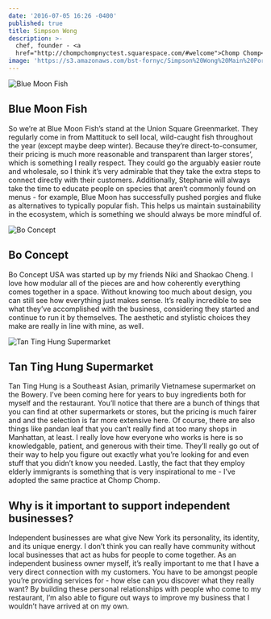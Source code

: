 ```yaml
---
date: '2016-07-05 16:26 -0400'
published: true
title: Simpson Wong
description: >-
  chef, founder - <a
  href="http://chompchompnyctest.squarespace.com/#welcome">Chomp Chomp</a>
image: 'https://s3.amazonaws.com/bst-fornyc/Simpson%20Wong%20Main%20Portrait.jpg'
---
```

![Blue Moon Fish](https://s3.amazonaws.com/bst-fornyc/Simpson%20Wong%20Blue%20Moon%20Fish.jpg)
## Blue Moon Fish
So we’re at Blue Moon Fish’s stand at the Union Square Greenmarket. They regularly come in from Mattituck to sell local, wild-caught fish throughout the year (except maybe deep winter). Because they’re direct-to-consumer, their pricing is much more reasonable and transparent than larger stores’, which is something I really respect. They could go the arguably easier route and wholesale, so I think it’s very admirable that they take the extra steps to connect directly with their customers. Additionally, Stephanie will always take the time to educate people on species that aren’t commonly found on menus - for example, Blue Moon has successfully pushed porgies and fluke as alternatives to typically popular fish. This helps us maintain sustainability in the ecosystem, which is something we should always be more mindful of.

![Bo Concept](https://s3.amazonaws.com/bst-fornyc/Simpson%20Wong%20Bo%20Concept.jpg)
## Bo Concept
Bo Concept USA was started up by my friends Niki and Shaokao Cheng. I love how modular all of the pieces are and how coherently everything comes together in a space. Without knowing too much about design, you can still see how everything just makes sense.  It’s really incredible to see what they’ve accomplished with the business, considering they started and continue to run it by themselves. The aesthetic and stylistic choices they make are really in line with mine, as well. 

![Tan Ting Hung Supermarket](https://s3.amazonaws.com/bst-fornyc/Simpson%20Wong%20Tan%20Ting%20Hung.jpg)
## Tan Ting Hung Supermarket
Tan Ting Hung is a Southeast Asian, primarily Vietnamese supermarket on the Bowery. I’ve been coming here for years to buy ingredients both for myself and the restaurant. You’ll notice that there are a bunch of things that you can find at other supermarkets or stores, but the pricing is much fairer and and the selection is far more extensive here. Of course, there are also things like pandan leaf that you can’t really find at too many shops in Manhattan, at least. I really love how everyone who works is here is so knowledgable, patient, and generous with their time. They’ll really go out of their way to help you figure out exactly what you’re looking for and even stuff that you didn’t know you needed. Lastly, the fact that they employ elderly immigrants is something that is very inspirational to me - I’ve adopted the same practice at Chomp Chomp. 

## Why is it important to support independent businesses?
Independent businesses are what give New York its personality, its identity, and its unique energy. I don’t think you can really have community without local businesses that act as hubs for people to come together. As an independent business owner myself, it’s really important to me that I have a very direct connection with my customers. You have to be amongst people you’re providing services for - how else can you discover what they really want? By building these personal relationships with people who come to my restaurant, I’m also able to figure out ways to improve my business that I wouldn’t have arrived at on my own.
